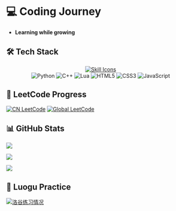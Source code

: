 # 💻 Coding Journey  
- **Learning while growing**

## 🛠 Tech Stack  
<div align="center">
  <a href="#tech-stack">
    <img src="https://skillicons.dev/icons?i=py,cpp,lua,html,css,js&theme=dark&perline=6" 
         alt="Skill Icons">
  </a>
  
  <div>
    <img src="https://img.shields.io/badge/Python-3776AB?style=for-the-badge&logo=python&logoColor=white&color=3776AB&labelColor=000" alt="Python">
    <img src="https://img.shields.io/badge/C++-00599C?style=for-the-badge&logo=cplusplus&logoColor=white&color=00599C&labelColor=000" alt="C++">
    <img src="https://img.shields.io/badge/Lua-2C2D72?style=for-the-badge&logo=lua&logoColor=white&color=2C2D72&labelColor=000" alt="Lua">
    <img src="https://img.shields.io/badge/HTML5-E34F26?style=for-the-badge&logo=html5&logoColor=white&color=E34F26&labelColor=000" alt="HTML5">
    <img src="https://img.shields.io/badge/CSS3-1572B6?style=for-the-badge&logo=css3&logoColor=white&color=1572B6&labelColor=000" alt="CSS3">
    <img src="https://img.shields.io/badge/JavaScript-F7DF1E?style=for-the-badge&logo=javascript&logoColor=white&color=F7DF1E&labelColor=000" alt="JavaScript">
  </div>
</div>

## 🧮 LeetCode Progress
[![CN LeetCode](https://leetcard.jacoblin.cool/kingsley1116?theme=dark&site=cn&ext=heatmap)](https://leetcode.cn/u/Kingsley1116/)
[![Global LeetCode](https://leetcard.jacoblin.cool/kingsley1116?theme=dark&ext=heatmap)](https://leetcode.com/u/Kingsley1116/)

## 📊 GitHub Stats
<img 
  align="center" 
  src="https://github-readme-stat-6b43ag034-kingsley1116.vercel.app/api?username=Kingsley1116&count_private=true&show_icons=true&theme=material-palenight&show=reviews,discussions_started,discussions_answered,prs_merged,prs_merged_percentage&card_width=900&line_height=28" />
  
<img 
  align="center" 
  src="https://github-readme-stat-6b43ag034-kingsley1116.vercel.app/api/top-langs/?username=Kingsley1116&theme=material-palenight&langs_count=20&card_width=900&size_weight=0.5&count_weight=0.5" />
  
<img align="center" src="https://github-readme-stats.vercel.app/api/wakatime?username=Kingsley1116&card_width=900&theme=material-palenight" />

## 🎯 Luogu Practice
[![洛谷练习情况](https://luogu-card.vercel.app/practice?id=1579163&card_width=900&dark_mode=true)](https://www.luogu.com.cn/user/1579163)
